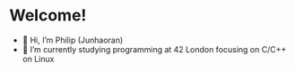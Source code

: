 # Welcome!
- 👋 Hi, I’m Philip (Junhaoran)
- 🌱 I’m currently studying programming at 42 London focusing on C/C++ on Linux
<!---
TheVeryPulse/TheVeryPulse is a ✨ special ✨ repository because its `README.md` (this file) appears on your GitHub profile.
You can click the Preview link to take a look at your changes.
--->
